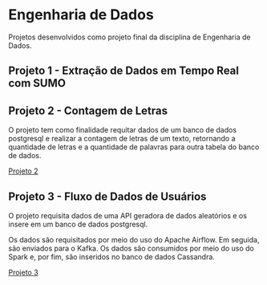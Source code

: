 # Engenharia de Dados

Projetos desenvolvidos como projeto final da disciplina de Engenharia de Dados.

## Projeto 1 - Extração de Dados em Tempo Real com SUMO


## Projeto 2 - Contagem de Letras

O projeto tem como finalidade requitar dados de um banco de dados postgresql e realizar a contagem de letras de um texto, retornando a quantidade de letras e a quantidade de palavras para outra tabela do banco de dados.

[Projeto 2](./Proj02/)

## Projeto 3 - Fluxo de Dados de Usuários

O projeto requisita dados de uma API geradora de dados aleatórios e os insere em um banco de dados postgresql.

Os dados são requisitados por meio do uso do Apache Airflow. Em seguida, são enviados para o Kafka. Os dados são consumidos por meio do uso do Spark e, por fim, são inseridos no banco de dados Cassandra.

[Projeto 3](./Proj03/)